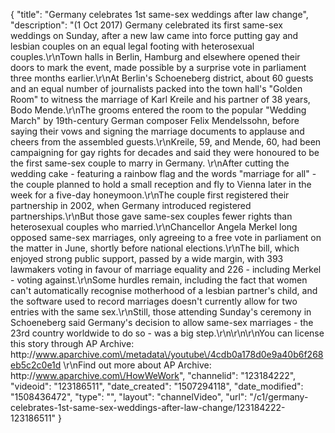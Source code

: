 {
    "title": "Germany celebrates 1st same-sex weddings after law change",
    "description": "(1 Oct 2017) Germany celebrated its first same-sex weddings on Sunday, after a new law came into force putting gay and lesbian couples on an equal legal footing with heterosexual couples.\r\nTown halls in Berlin, Hamburg and elsewhere opened their doors to mark the event, made possible by a surprise vote in parliament three months earlier.\r\nAt Berlin's Schoeneberg district, about 60 guests and an equal number of journalists packed into the town hall's \"Golden Room\" to witness the marriage of Karl Kreile and his partner of 38 years, Bodo Mende.\r\nThe grooms entered the room to the popular \"Wedding March\" by 19th-century German composer Felix Mendelssohn, before saying their vows and signing the marriage documents to applause and cheers from the assembled guests.\r\nKreile, 59, and Mende, 60, had been campaigning for gay rights for decades and said they were honoured to be the first same-sex couple to marry in Germany. \r\nAfter cutting the wedding cake - featuring a rainbow flag and the words \"marriage for all\" - the couple planned to hold a small reception and fly to Vienna later in the week for a five-day honeymoon.\r\nThe couple first registered their partnership in 2002, when Germany introduced registered partnerships.\r\nBut those gave same-sex couples fewer rights than heterosexual couples who married.\r\nChancellor Angela Merkel long opposed same-sex marriages, only agreeing to a free vote in parliament on the matter in June, shortly before national elections.\r\nThe bill, which enjoyed strong public support, passed by a wide margin, with 393 lawmakers voting in favour of marriage equality and 226 - including Merkel - voting against.\r\nSome hurdles remain, including the fact that women can't automatically recognise motherhood of a lesbian partner's child, and the software used to record marriages doesn't currently allow for two entries with the same sex.\r\nStill, those attending Sunday's ceremony in Schoeneberg said Germany's decision to allow same-sex marriages - the 23rd country worldwide to do so - was a big step.\r\n\r\n\r\nYou can license this story through AP Archive: http:\/\/www.aparchive.com\/metadata\/youtube\/4cdb0a178d0e9a40b6f268eb5c2c0e1d \r\nFind out more about AP Archive: http:\/\/www.aparchive.com\/HowWeWork",
    "channelid": "123184222",
    "videoid": "123186511",
    "date_created": "1507294118",
    "date_modified": "1508436472",
    "type": "",
    "layout": "channelVideo",
    "url": "\/c1\/germany-celebrates-1st-same-sex-weddings-after-law-change\/123184222-123186511"
}
